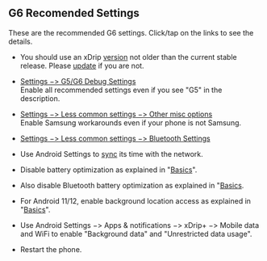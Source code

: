 ## G6 Recomended Settings  
  
  These are the recommended G6 settings.  Click/tap on the links to see the details.  

* You should use an xDrip [version](./xDrip-Version.md) not older than the current stable release.  Please [update](./Updates.md) if you are not.  

* [Settings &#8722;> G5/G6 Debug Settings](./images/g6-recommended-settings.png)  
Enable all recommended settings even if you see "G5" in the description.     

* [Settings &#8722;> Less common settings &#8722;> Other misc options](./images/other-misc-recommended.png)  
Enable Samsung workarounds even if your phone is not Samsung.  

* [Settings &#8722;> Less common settings &#8722;> Bluetooth Settings](./images/ble-recommended-stngs.png)  

* Use Android Settings to [sync](https://github.com/Navid200/xDrip/wiki/Basics#phone-time-accuracy) its time with the network.  

* Disable battery optimization as explained in "[Basics](./Dexcom-Basics.md)".  

* Also disable Bluetooth battery optimization as explained in "[Basics](./Dexcom-Basics.md).  

* For Android 11/12, enable background location access as explained in "[Basics](./Dexcom-Basics.md)".  

* Use Android Settings &#8722;> Apps & notifications &#8722;> xDrip+ &#8722;> Mobile data and WiFi to enable "Background data" and "Unrestricted data usage".

* Restart the phone.  
